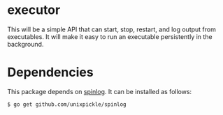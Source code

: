 # executor

This will be a simple API that can start, stop, restart, and log output from executables. It will make it easy to run an executable persistently in the background.

# Dependencies

This package depends on [spinlog](https://github.com/unixpickle/spinlog). It can be installed as follows:

	$ go get github.com/unixpickle/spinlog

